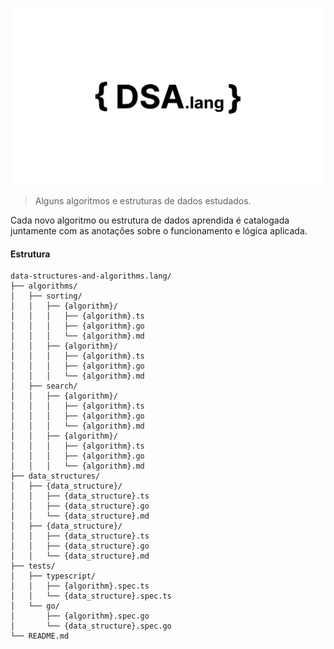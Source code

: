 ![Banner](/@assets/dsa-lang.svg)

> Alguns algoritmos e estruturas de dados estudados.

Cada novo algoritmo ou estrutura de dados aprendida é catalogada juntamente com as anotações sobre o funcionamento e lógica aplicada.

#### Estrutura

```textplain
data-structures-and-algorithms.lang/
├── algorithms/
│   ├── sorting/
│   │   ├── {algorithm}/
│   │   │   ├── {algorithm}.ts
│   │   │   ├── {algorithm}.go
│   │   │   └── {algorithm}.md
│   │   ├── {algorithm}/
│   │   │   ├── {algorithm}.ts
│   │   │   ├── {algorithm}.go
│   │   │   └── {algorithm}.md
│   ├── search/
│   │   ├── {algorithm}/
│   │   │   ├── {algorithm}.ts
│   │   │   ├── {algorithm}.go
│   │   │   └── {algorithm}.md
│   │   ├── {algorithm}/
│   │   │   ├── {algorithm}.ts
│   │   │   ├── {algorithm}.go
│   │   │   └── {algorithm}.md
├── data_structures/
│   ├── {data_structure}/
│   │   ├── {data_structure}.ts
│   │   ├── {data_structure}.go
│   │   └── {data_structure}.md
│   ├── {data_structure}/
│   │   ├── {data_structure}.ts
│   │   ├── {data_structure}.go
│   │   └── {data_structure}.md
├── tests/
│   ├── typescript/
│   │   ├── {algorithm}.spec.ts
│   │   └── {data_structure}.spec.ts
│   └── go/
│       ├── {algorithm}.spec.go
│       └── {data_structure}.spec.go
└── README.md
```

